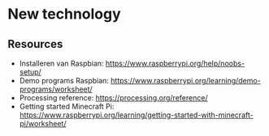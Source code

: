 # New technology

## Resources

- Installeren van Raspbian: https://www.raspberrypi.org/help/noobs-setup/ 
- Demo programs Raspbian: https://www.raspberrypi.org/learning/demo-programs/worksheet/ 
- Processing reference: https://processing.org/reference/ 
- Getting started Minecraft Pi: https://www.raspberrypi.org/learning/getting-started-with-minecraft-pi/worksheet/
